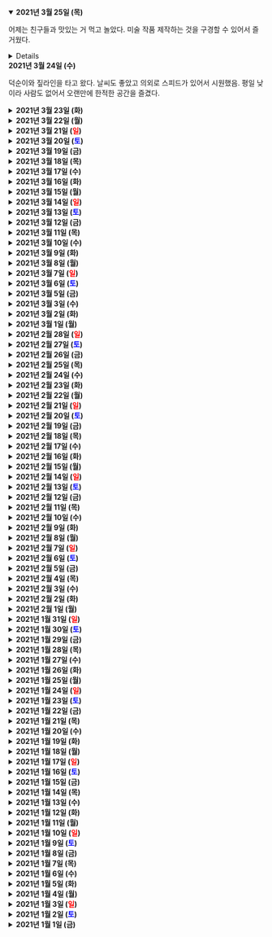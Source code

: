 <details open>
    <summary><b>2021년 3월 25일 (목)</b></summary>
        <p>어제는 친구들과 맛있는 거 먹고 놀았다. 미술 작품 제작하는 것을 구경할 수 있어서 즐거웠다.</p>
<details>
</details>
    <summary><b>2021년 3월 24일 (수)</b></summary>
        <p>덕순이와 짚라인을 타고 왔다. 날씨도 좋았고 의외로 스피드가 있어서 시원했음. 평일 낮이라 사람도 없어서 오랜만에 한적한 공간을 즐겼다.</p>
</details>
<details>
    <summary><b>2021년 3월 23일 (화)</b></summary>
        <p>📖 절대 성공하지 못할 거야 - 넷플릭스의 창업자 마크 랜돌프의 자서전. 현재 CEO는 리드 헤이스팅스지만 처음에는 아니었다. 친구의 추천으로 읽게 되었는데 몰입하게 되는 내용으로 가득했다. 다른 자서전들처럼 창업자가 끝까지 버티면서 결국 성공해내는 스토리가 아니라, 괴짜 같은 서비스를 꾸역꾸역 만들다가 더 유능한 사람에게 넘겨주는 이야기라 인간적이었고, 배울 점이 많았다.</p>
        <p>읽으면서 베를린 생활 초창기 시절이 여러 번 스쳐 지나갔다. 우스울 정도로 간단한 광고 설루션이었지만 다른 제품들과 비교해 나름 혁신적인 부분이 있었다. 다섯 명 정도 되는 팀이 이것저것 업무를 닥치는 대로 해치우면서 회사를 키워갔다. 맥주를 홀짝대며 밤늦게까지 회의할 때의 즐거움은 잊으래야 잊을 수 없다. 책 저자가 말한 대로, 회사가 주는 돈보다는 능력 있는 사람들과 함께 문제를 해결하며 회사를 키워가는 과정에서 기쁨과 즐거움을 느꼈다. 초창기에 함께했던 동료들과는 지금도 왓츠앱으로 잡담을 나누곤 한다. 그런 흥분과 유대감을 또 한 번 느낄 수 있는 날이 나에게 오기를 바란다.</p>
</details>
<details>
    <summary><b>2021년 3월 22일 (월)</b></summary>
        <p>🎮 파이널 판타지 7 리메이크 - 다 깼다. 감상을 몇 가지 적어본다.</p>
            <ul>
                <li>초반부에는 "리메이크 최고다" 우와우와 하면서 플레이하다가, 어느샌가 그 느낌이 팍 식어버렸다. 그래픽은 정말 좋은데 어딘가 어색함이 가득했다. 나이 들면서 눈이 바뀌었는지 신경 쓰이는 부분이 여럿 있었다.</li>
                <li>일단 세계관 대부분의 사람들이 미남 미녀인 것이 몰입감을 떨어트렸다. 원작에서는 대충 만화스럽게 표현되어 괜찮았는데, 이게 리얼해지니 상당히 어색했다. 게다가 다 비슷비슷한 느낌의 미남 미녀라 더 그랬다. 캐릭터 그 자체라기보다는, 그 캐릭터를 연기하는 배우들을 보는 것 같았다.</li>
                <li>전투와 탐험 간의 괴리도 심했다. 전투나 컷씬에서는 휙휙 날아다니고 돌 덩어리를 반으로 갈라버리는 주인공들이 정작 탐험 구역에서는 철조망 하나 못 넘어서 쩔쩔 매는 모습에 웃음이 나왔다(그냥 베어버리면 되지 않나?). 사다리가 손에 안 닿는다면 옆 돌무더기를 밟고 올라가 대충 올라가면 될 텐데, 굳이 사다리로 올라가야만 하니 이상했다. 원작의 데포르메 느낌이면 이런 게임적 제한사항이 용서가 되는데, 리메이크는 현실감 가득한 그래픽을 하고 있으니 괴리감이 가득했다.</li>
                <li>주인공들은 어찌 보면 테러리스트들인데, 도시 중심부에 테러를 하러 가는 것치곤 분위기가 이상하게 가볍다. 긴박한 순간 속에서도 여주인공들이 남주인공과 계속 썸을 타려는 것도 그렇고, 방송을 통해 얼굴이 다 까발려졌는데도 주민들이 전혀 경계하지 않는 것도 이상하고, 불타고 있는 집에 홀로 남겨진 아이를 구하러 갈 때 애를 얼른 안고 뛰쳐나오지 않고 애를 달래는 모습이 너무 어색했다. 뭘 얘기하려는지는 알겠는데... 역시 현실감 넘치는 그래픽이라 그 어색함이 몰입을 방해했다.</li>
                <li>후반부 가서는 그 어색함이 많이 나아졌다. 전투도 재밌어지고 내용도 깊어진다. 자꾸 현실감 따지면서 보니까 어색했는데, 차라리 뮤지컬이라고 생각하면서 보니 한결 괜찮았다.</li>
                <li>이러니 저러니 해도 재밌게 한 게임임에는 변함없었다. 기대만큼은 아니었지만 후속편도 하고 싶다는 생각이 들었다.</li>
            </ul>
</details>
<details>
    <summary><b>2021년 3월 21일 (<text style="color:red">일</text>)</b></summary>
        <ol>
            <li>주말이지만 나중을 위해 살짝 일하자.</li>
            <li>물 마시는 것에 좀 소홀해졌다. 자주 마시자.</li>
            <li>가계부를 정리하고 쓰레기를 정리하자.</li>
        </ol>
</details>
<details>
    <summary><b>2021년 3월 20일 (<text style="color:blue">토</text>)</b></summary>
        <ol>
            <li>마블 드라마 '팔콘 앤 윈터 솔져'가 시작했다. 흥미진진!</li>
            <li>화요일에 덕순이와 짚라인을 타러 가기로 했다. 좀 멀리 있는 곳이라 차까지 빌렸다. 기대됨.</li>
            <li>이메일로 고등학생분의 진로를 상담해주다 감사의 의미로 스타벅스 기프티콘을 받았다. 굳이 뭔가를 받으려고 이메일 답변해준 것은 아니지만 마음을 담아 보내주신 것이기에 감사히 사용했다. 카페 라떼 벤티 사이즈를 홀짝 거리며 일하니 수면 부족이 훌쩍 날아갔다.</li>
        </ol>
</details>
<details>
    <summary><b>2021년 3월 19일 (금)</b></summary>
        <ol>
            <li>어제 브런치를 통해 메일을 보내온 고등학생분을 통해 알아낸 사실인데, 0교시가 없어졌다고 한다. 나의 오랜 바람이 현실화되었다. 졸업한 지 한참 후에 실현된 것이 문제지만.</li>
            <li>어제는 정말 알차게 보냈다. 낮잠도 안 자고 계속 일하고, 글을 읽고, 작업을 했다. 늘 어제만 같아라.</li>
            <li>요즘 반찬집들 퀄리티가 장난 아니다. 정말 맛있음.</li>
            <li>어제 1시 넘어서 늦게 잔 것 반성. 하지만 대전격투 게임이 매우 재밌었다.</li>
        </ol>
</details>
<details>
    <summary><b>2021년 3월 18일 (목)</b></summary>
        <ol>
            <li><p>가끔 윗 층의 피아노 연주 소리가 들여오는데(아마 아이가 피아노 과외를 받는 게 아닐까 싶다), 거의 같은 곡을 연주한다. 연주하는 곡 느낌이 지브리 작품 같은데 막상 제목은 생각나지 않아 덕순이와 한참을 끙끙댔다. 유튜브에서 지브리 피아노 모음집을 들어도 맞아 드는 곡이 없었다.</p><p>그리고 어제 덕순이 친구분이 놀러 오셔서 같이 간식 먹으며 이야기를 나누다 친구분이 어떤 곡인지 알려주었다. '기쿠지로의 여름' 피아노 연주였다. 지브리가 아니었다니 충격이었지만 동시에 속이 그렇게 후련할 수 없었다.</p></li>
            <li>나의 브런치 글이 웹 매거진에 실렸다. 기쁘다. 소소한 프로젝트지만 작가 계약도 해서 월 1~2편씩 쓰기로 했다.</li>
            <li>브런치를 통해 어떤 고등학생분이 프로덕트 매니저에 대한 문의 메일을 보내주셨다. 나도 대학생 때인가 고등학생 때인가에 캡콤에서 일하는 한국 분에게 네이버 쪽지를 보냈던 기억이 떠올랐다.</li>
        </ol>
</details>
<details>
    <summary><b>2021년 3월 17일 (수)</b></summary>
        <ol>
            <li>하고 싶은 것이 많지만 시간이 없으니 적절히 조절하자. 본업이 가장 중요하다는 것을 잊지 말자.</li>
            <li>윗 집이 리모델링을 시작했다. 드릴 소리가 꽤 시끄러움.</li>
            <li>배부를 땐 따뜻한 차를 마시면 좋다.</li>
        </ol>
</details>
<details>
    <summary><b>2021년 3월 16일 (화)</b></summary>
        <ol>
            <li>중국 황사가 엄청나다.</li>
            <li>이전 세입자의 택배가 자꾸 와서 귀찮다.</li>
            <li>이제 새벽 기온이 차지 않아 잠이 잘 온다.</li>
        </ol>
</details>
<details>
    <summary><b>2021년 3월 15일 (월)</b></summary>
        <ol>
            <li>어제는 하루 종일 게임만 한 듯. 즐거웠다.</li>
            <li>월요일 아침이 밝았지만 별로 부담스럽지 않다. 이번 주가 지나면 휴가니까.</li>
            <li>휴가 때는 사람들을 좀 봐야겠다. 그리고 '귀멸의 칼날'도 볼 생각.</li>
        </ol>
</details>
<details>
    <summary><b>2021년 3월 14일 (<text style="color:red">일</text>)</b></summary>
        <ol>
            <li>어제 먹은 호두과자의 크림과 살살 녹았다. 실수로 과식했음.</li>
            <li>집주인님께서 스타벅스 쿠폰을 보내주셨다. 좋은 사람.</li>
            <li>📖 내가 확실히 아는 것들 - 오프라 윈프리의 에세이. 뭔가 좋은 말 해주는 이모의 이야기를 듣는 것 같은 책. 구체적이고 실용적인 이야기는 없지만 삶에서 뭐가 중요한지 되새기는 목적으로 읽기에 나쁘지 않다(그렇다고 추천하기엔 애매한 책). 내용 중간중간에 오프라 윈프리의 부가 묘사되는 부분이 괜히 재밌음.</li>
        </ol>
</details>
<details>
    <summary><b>2021년 3월 13일 (<text style="color:blue">토</text>)</b></summary>
        <p>운동도 안 하고 게으르기. 나름 괜찮은데?</p>
</details>
<details>
    <summary><b>2021년 3월 12일 (금)</b></summary>
        <p>금요일이다! 그리고 다음 주만 일하면 일주일 휴가다! 어디 여행 갈 계획은 없고, 그냥 빈둥빈둥할 예정.</p>
</details>
<details>
    <summary><b>2021년 3월 11일 (목)</b></summary>
        <p>'It's a long way to the top' 이 노래 갑자기 엄청 땡긴다. 듣고 있으면 내가 엄청 일 잘하는 사람처럼 느껴진다.</p>
</details>
<details>
    <summary><b>2021년 3월 10일 (수)</b></summary>
        <p>평소 기상 시간보다 1시간 일찍 눈이 떠졌다. 왜 떠졌을까 고민하다가 다시 잤다. 그냥 바로 자는 것보다는 세수 한 번 하고, 코 풀고, 인공눈물을 넣은 뒤 눈을 감으면 새로 자는 기분이라 이득 보는 기분이다.</p>
</details>
<details>
    <summary><b>2021년 3월 9일 (화)</b></summary>
        <p>퇴직연금 계좌는 금융상품을 통한 수익금도 얻으면서 세액 공제 혜택까지 있다. 개꿀.</p>
</details>
<details>
    <summary><b>2021년 3월 8일 (월)</b></summary>
        <p>📖 생각의 탄생 - 어떻게 하면 잘 생각할 수 있을까에 관한 책. 생각은 그저 머리로 하는 것이 아니라 온 몸으로 하는 것이라는 배움을 얻었다.</p>
        <p>책에서는 13가지 방법이 소개되는데(관찰, 형상화, 추상화, 패턴인식, 패턴 형성, 유추, 몸으로 생각하기, 감정이입, 차원적 사고, 모형 만들기, 놀이, 변형, 통합), 가장 인상 깊었던 부분은 '관찰'이었다. 무언가를 관찰할 때 눈으로만, 머리로만 하지 말고 온 몸을 사용해서 입체적으로 관찰해야 한다는 내용이었다. 나는 지금까지 내 본업이든 일상이든 너무 논리로만 접근하려고 하지 않았나 싶다. 논리 못지않게 감각도 중요하다(책에서는 오히려 감각이 더 중요하다는 뉘앙스). 과학자도 예술을 해야 하고 예술가도 과학을 해야 한다.</p>
</details>
<details>
    <summary><b>2021년 3월 7일 (<text style="color:red">일</text>)</b></summary>
        <ol>
            <li>카드 결제로 현금이 쑥 빠져나갈 때의 느낌.</li>
            <li>나를 찾아주는 이들이 있어 고맙다.</li>
            <li>🎬 머니볼 - 요즘엔 이런 영화가 재밌다. 일 잘하는 사람이 열심히 일하는 영화.</li>
        </ol>
</details>
<details>
    <summary><b>2021년 3월 6일 (<text style="color:blue">토</text>)</b></summary>
        <p>🎬 완다비전 시즌1 - MCU 페이즈4의 문을 연 드라마. 인피니티 워에서 비전을 잃은 후 상실감에 빠진 완다는 마음속 비통함을 바탕으로 자신만의 가상세계를 만들어낸다. 그곳은 모두가 아름답고 행복한 완벽한 세상. 그곳에서 완다는 비전과 함께 가정을 꾸리고 평화로운 일상을 살아가는데, 어째서인지 일상에 조금씩 금이 가기 시작한다.</p>
        <p>시즌 마지막 화를 보고 난 뒤 내 마음속은 확신으로 가득 찼다. 마블은 제2의 황금기를 맞이할 것이며 디즈니 주주들의 얼굴에는 밝은 미소가 가득할 것이다. 이제 영화뿐만 아니라 드라마도 있기 때문에 새로운 마블 콘텐츠를 매주 만날 수 있는 시대가 열렸다. 마블 덕분에 매주 토요일이 기다려지는 2021년이 될 것 같다. 다다음주부터는 '팔콘과 윈터솔져'가 시작한다.</p>
</details>
<details>
    <summary><b>2021년 3월 5일 (금)</b></summary>
        <p>어제는 자랑스러울 정도로 알찬 하루를 보냈다. 일하고 영화 보고 책 읽고 그림 그리고 게임하고 일하고 일찍 잤다. 매일 이렇게 보내려면 어떻게 해야 할까.</p>
</details>
<details>
    <summary><b>2021년 3월 3일 (수)</b></summary>
        <ol>
            <li>점심 낮잠을 아침에 잤다.</li>
            <li>거실 모니터 바탕화면을 봄 사진으로 바꿨다.</li>
            <li>집 값 좀 떨어지길 빈다. 예전만큼은 아니더라도 말 되는 수준은 되어야지.</li>
        </ol>
</details>
<details>
    <summary><b>2021년 3월 2일 (화)</b></summary>
        <p>🎬 더 울프 오브 월스트리트 - 거의 3시간에 육박하는 영화인데 하나도 지루하지 않았다. 개꿀잼이라는 것이 이런 건가.</p>
</details>
<details>
    <summary><b>2021년 3월 1일 (월)</b></summary>
        <p>🎬 나이브즈 아웃 - 흥미로움이 가득한 영화. 반전도 놀랍고 캐릭터들도 개성있고 전개도 시원시원하고 추천.</p>
</details>
<details>
    <summary><b>2021년 2월 28일 (<text style="color:red">일</text>)</b></summary>
        <ol>
            <li>2월을 끝내면서 가계부 정리. 올해는 시작부터 현금흐름에 많은 변화가 생겼다.</li>
            <li>6시간 쭉 일하는 것보다 4시간 일하고 2시간 자는 게 더 생산성이 좋은 느낌적 느낌.</li>
            <li>'고스트 오브 쓰시마' 드디어 플래티넘 했다. 엔딩 후에도 계속 아름다운 배경에 감탄하게 되는 게임이었다.</li>
        </ol>
</details>
<details>
    <summary><b>2021년 2월 27일 (<text style="color:blue">토</text>)</b></summary>
        <ol>
            <li>필요없는 물건 두 개를 당근마켓에서 처분했다. 기분이 좋다. 근데 받은 현금을 어떻게 써야할지 고민. 동전도 참 오랜만에 본다.</li>
            <li>오전에는 도서관을 후다닥 다녀오자.</li>
            <li>PS+ 회원들에게 파이널판타지7을 무료로 준다고? 미쳤다.</li>
            <li>주말에는 게임 좀 해야지.</li>
        </ol>
</details>
<details>
    <summary><b>2021년 2월 26일 (금)</b></summary>
        <ol>
            <li>월급과 연말정산 환급이 동시에 입금될 때의 쾌감은 오랫동안 잊지 못할 듯하다. 기념으로 주말에 치킨 사 먹어야지.</li>
            <li>수면 중 꿈꾸는 빈도가 줄어들고 있다. 좋은 현상.</li>
            <li>낮잠은 포기하기 힘들어. 너무 달콤하다.</li>
        </ol>
</details>
<details>
    <summary><b>2021년 2월 25일 (목)</b></summary>
        <ol>
            <li>긴 글을 좀 더 적극적으로 읽으려 한다. 그러지 않으면 뇌가 죽는다.</li>
            <li>낮에는 만화를 그리자.</li>
            <li>가래떡에 곰팡이가 생겨서 아깝다. 날씨가 따뜻해지긴 했나 보다.</li>
        </ol>
</details>
<details>
    <summary><b>2021년 2월 24일 (수)</b></summary>
        <ol>
            <li>승진했다!</li>
            <li>보너스가 들어올 예정. 두근두근.</li>
            <li>연말정산 환급액이 2월 월급과 함께 들어온다는 정보를 들었다. 두근두근.</li>
            <li>추억의 다프트펑크가 해체했다. 플레이리스트 들으면서 일하는 중.</li>
        </ol>
</details>
<details>
    <summary><b>2021년 2월 23일 (화)</b></summary>
        <ol>
            <li>바나나를 말려먹자.</li>
            <li>오후 5시에 중고거래 예정.</li>
            <li>요새 미팅이 많이 적어져서 부담이 덜해 좋다.</li>
        </ol>
</details>
<details>
    <summary><b>2021년 2월 22일 (월)</b></summary>
        <ol>
            <li>📖 코로나 사피엔스 - 꼭 코로나가 아니더라도 앞으로의 디지털 사회에서 어떤 삶을 추구할 것인지 생각하게 만드는 책.</li>
            <li>📖 달링은 외국인 - 흔한 내용의 적당히 귀여운 국제커플 만화.</li>
            <li>안 쓰는 카드를 해지했다.</li>
            <li>연금저축에 가입해서 세액공제를 챙겨 먹자.</li>
        </ol>
</details>
<details>
    <summary><b>2021년 2월 21일 (<text style="color:red">일</text>)</b></summary>
        <ol>
            <li>거의 10년 만에 과메기를 먹었다. 원 없이 먹었다. 대행복.</li>
            <li>정말 오랜만에 술을 마셨는데 금방 취하고 잠도 필요 이상으로 자버렸다.</li>
            <li>도서관 가는 길에 덕순이에게 커피 얻어마셔야지.</li>
            <li>📖 일하는 세포 - 캐릭터 디자인과 그림체가 마음에 드는 만화. 스토리는 그냥 별생각 없이 넘어갔다.</li>
        </ol>
</details>
<details>
    <summary><b>2021년 2월 20일 (<text style="color:blue">토</text>)</b></summary>
        <ol>
            <li>어제 야간 운전 살짝 긴장했는데 다행히 아무 일 없이 잘 마무리됐다. 별 일 없음에 감사.</li>
            <li>만화를 그리고 글을 쓰자.</li>
            <li>저녁은 덕순이네서 회를 먹는다!</li>
        </ol>
</details>
<details>
    <summary><b>2021년 2월 19일 (금)</b></summary>
        <p>오늘은 부모님 집으로 운전해서 GO. 운전은 늘 기대되면서 긴장된다. 안전운전 해야지.</p>
</details>
<details>
    <summary><b>2021년 2월 18일 (목)</b></summary>
        <p>📖 평균 연령 60세 사와무라 씨 댁에 밥이 슬슬 익어갑니다 - 나는 아직 (국세청의 분류에 따르면) '청년'에 해당되지만, 60대 이후의 사람들은 어떤 생각을 하고 사는지 어떤 것에서 재미를 느끼고 사는지 궁금하다. 그런 궁금증을 아주 약간은 해소해주는, 소소하게 재밌는 만화.</p>
</details>
<details>
    <summary><b>2021년 2월 17일 (수)</b></summary>
        <ol>
            <li>도서관을 가자.</li>
            <li>샤브샤브용 고기를 사오자.</li>
            <li>만화 그린 것을 꾸준히 올리자.</li>
        </ol>
</details>
<details>
    <summary><b>2021년 2월 16일 (화)</b></summary>
        <ol>
            <li>아침 운동하고 장 보러 가야 한다.</li>
            <li>문서 출력을 어디서 해야 하나 고민하다가 집 주변에 대형 문구점을 발견했다. 출력은 물론 문구, 미술용품, 프라모델, 전자제품 등 없는 게 없었다.</li>
            <li>어제 친구와 격투 게임 대전을 하는데 손에서 땀이... 오랜만에 느껴보는 '이기고 싶다'의 마음이었다.</li> 
        </ol>
</details>
<details>
    <summary><b>2021년 2월 15일 (월)</b></summary>
        <ol>
            <li>긴 연휴가 끝나고 다시 일.</li>
            <li>어제 덕순이와 함께 '장고: 분노의 추적자'를 다시 봤는데, 언제봐도 멋진 영화. 장고가 "Auf Wiedersehen"이라고 할 때랑 잡혀있는 아내에게 가서 "It's me baby"라고 하는 장면은 눈물이 난다.</li>
            <li>낮에는 반찬 사러가는 김에 연말정산 추가 서류를 출력하러 가자.</li>
            <li>클럽하우스에서 일본 대학교 철학과 교수님들의 이야기를 들었는데, '비대면 수업 시대에서 학생이 등록금이 아깝다고 느끼게 하지 않으려면 어떻게 해야하나?'에 대한 토론이 이어졌다. 결론은 학생 과제물이나 질문에 대한 피드백을 철저히 하는 것인 듯.</li>
        </ol>
</details>
<details>
    <summary><b>2021년 2월 14일 (<text style="color:red">일</text>)</b></summary>
        <p>🎬 삼진그룹 영어 토익반 - 90년대 대기업 내 먹이사슬에서 최하위인 고졸+여성 사원들이 우연히 목격한 회사의 더러운 비밀을 폭로하는 이야기. 차별받는 환경 내에서도 좋은 일을 하기 위해 작전을 짜고 행동하는 모습을 코믹하면서도 진지하게 잘 풀어냈다. 후반부가 좀 만화 같았지만 전체적으로는 몰입되고 재밌었음.</p>
</details>
<details>
    <summary><b>2021년 2월 13일 (<text style="color:blue">토</text>)</b></summary>
        <ol>
            <li>📖 광고로 읽는 미술사 - 광고 이야기는 그저 그랬지만 미술 작품들 이야기가 흥미로웠다. 뜻하지 않게 '우유 따르는 여인' 작품이 매우 마음에 들었다.</li>
            <li>🎮 고스트 오브 쓰시마 - 그래픽, 음악, 캐릭터, 스토리, 게임 플레이 모두 최고였다. 일부 버그와 벽타기 시스템이 조금 엉성해 만점은 아니지만 정말 재밌는 게임. 난 사무라이 영화를 본 적이 없지만 사무라이 영화를 한 편 본 것 같았다. 마냥 사무라이 미화도 아니어서 더 마음에 들었음.</li>
        </ol>
</details>
<details>
    <summary><b>2021년 2월 12일 (금)</b></summary>
        <p>🎬 승리호 - 한국 영화에 SF를 섞어놓으니 신선하고 재밌었다. 다만 외국인 엑스트라들의 연기가 약간 '서프라이즈' 느낌인 게 신경쓰였음.</p>
</details>
<details>
    <summary><b>2021년 2월 11일 (목)</b></summary>
        <ol>
            <li>연휴지만 살짝 일해야 한다.</li>
            <li>클럽하우스를 써봤는데 그 날은 게임을 켜지 않을 정도로 재밌었다. 이 플랫폼은 아주 커질 것 같다.</li>
            <li>잠을 잘 못 잤다. 뒤척이다가 금방 깼음.</li>
        </ol>
</details>
<details>
    <summary><b>2021년 2월 10일 (수)</b></summary>
        <ol>
            <li>어제는 스타벅스 쿠폰이 생겨서 오랜만에 커피를 마셨다. 그것도 벤티 사이즈로. 카페인이 맛있긴 맛있다.</li>
            <li>치석을 싹 갈아낸 치아를 보니 기분이 좋다.</li>
            <li>오늘 일 확실하게 마무리하고 내일부터 연휴를 즐기자.</li>
        </ol>
</details>
<details>
    <summary><b>2021년 2월 9일 (화)</b></summary>
        <p>꿈을 꾸다 일어나면 정신이 헤롱헤롱 하다. 뇌가 만들어낸 현실과 눈 앞의 현실이 일치가 되지 않아 힘들어하는 것처럼 느껴진다.</p>
</details>
<details>
    <summary><b>2021년 2월 8일 (월)</b></summary>
        <ol>
            <li>오늘은 스케일링하러 치과.</li>
            <li>'컨트롤' 트로피 100%를 달성했다. 맵은 어둡고 길은 헷갈려서 힘들었지만 끝까지 했다. 나는 포기하지 않았다. 만세. 이제 '고스트 오브 쓰시마'로 넘어가자.</li>
            <li>재난지원금이 입금됐다. 신청한 지 하루밖에 되지 않았는데. 지역화폐 최고.</li>
        </ol>
</details>
<details>
    <summary><b>2021년 2월 7일 (<text style="color:red">일</text>)</b></summary>
        <p>🎬 내언니전지현과 나 - 넥슨의 고전 RPG '일랜시아'는 10년 넘게 업데이트가 없는, 속된 말로 '망겜'이다. 그 망한 게임을 오랜 세월 동안 버티고 있는 유저들의 이야기를 담은 다큐 영화다. 게임은 망한 게임일지언정 남은 유저들은 끈끈한 커뮤니티가 좋아 게임을 떠나지 않는다. 그들의 게임 인생, 커뮤니티, 현실 이야기가 훈훈하고 재밌었다.</p>
        <p>영화에서 언급된 것처럼 요즘에는 '유저를 얼마나 오래동안 붙잡아둘 수 있느냐'에 초점이 맞춰져있는 게임이 많다. 그리고 그 시간 동안 효율성을 얼마만큼 뽑아낼 수 있느냐(혹은 얼마나 질러야 하느냐)가 재미 포인트다. 유저는 쉴 틈 없이 뭔가를 해야 하고, 따라잡지 않으면 뒤쳐진다. 커뮤니티 기능은 그 어느 때보다도 강력하지만 유저들 간의 유대는 그 어느 때보다도 느슨하다. 그저 목적이 일치하는 사람들끼리 파티를 맺어 정해진 일을 하고 해산하는 식이 대부분이다. 아무 보상이 없어도, 굳이 퀘스트를 깨는 게 아니라도 사람들과 마을에 모여 채팅 치면서 친해져 가는 경험이 정말 소중한데... 가면 갈수록 그런 경험을 얻기가 힘들어진다.</p>
</details>
<details>
    <summary><b>2021년 2월 6일 (<text style="color:blue">토</text>)</b></summary>
        <ol>
            <li>오늘은 오랜만에 서울 가는 날. 생각해보니 최근 1년 간 서울에 간 날이 손에 꼽을 정도다.</li>
            <li>'손오공'은 불교의 공(空) 사상을 깨달으라는(깨달을 오 悟) 의미의 이름이었다. 사오정은 모래(砂) 속에서 고요함(静)을 깨달으라는(깨달을 오 悟) 이름이며, 저팔계는 돼지(돼지 저 猪)로서 불교의 여덟 가지 규율인 팔계(八戒)를 지키라는 뜻이 담겨있었다. 이들의 이름에 담긴 뜻을 이제야 알았다는 게 신기.</li>
            <li>불교의 팔계와 기독교의 십계명을 나란히 놓고 비교해보았는데, 겹치는 부분이 몇 가지 있다(예: '간음하지 말라', '거짓을 말하지 말라' 등). 근데 또 전혀 겹치지 않는 부분도 있다. 예를 들어 십계명에서는 오직 하느님만을 섬기라고 하지만, 팔계에서는 누구를 섬기라는 이야기가 전혀 없다. 또, 팔계에서는 사치하지 말라고 하지만 십계명에는 딱히 사치에 관한 내용은 언급되지 않는 대신 부모에게 효도하라는 내용이 있다.</li>
            <li>📖 여탕에서 생긴 일 - 마스다 미리의 여탕 에세이. 여탕에 가본 적이 없음에도 불구하고 어째서인지 공감되는 이야기들이 많이 피식피식 웃게 되었다. 나는 대학생 때 일본 아오모리 현에 봉사활동을 가는 프로그램에 참여한 적이 있었다(봉사라고 하지만 거의 해외 체험 프로그램). 하루는 읍내에 있는 초미니 온천에 갔었는데 동료들과 탕에 몸을 담그고 있으니 주변 할아버지들이 슬금슬금 다가와 말을 걸었던 기억이 난다. 젊은 외국인들이 시골 온천에 온 것이 신기했을 것이다. 그때의 경험이 일본 대중목욕탕에 가장 근접한 경험이다.</li>
        </ol>
</details>
<details>
    <summary><b>2021년 2월 5일 (금)</b></summary>
        <ol>
            <li>어제는 결국 눈이 많이 왔다는 핑계로 도서관에 가지 않았다. 오늘은 가야지.</li>
            <li>일할 땐 Chiptune 노래만한 게 없다.</li>
            <li>🎮 컨트롤 - 2월의 PS+ 무료 게임. 난해한 스토리라서 엔딩을 본 지금도 도대체 무슨 이야기인지 잘 모르겠지만, 미스테리한 분위기가 아주 마음에 들었다. 전혀 다른 내용이지만 영화 '큐브'에서 느꼈던 미스테리함과 닮았다.</li>
        </ol>
</details>
<details>
    <summary><b>2021년 2월 4일 (목)</b></summary>
        <ol>
            <li>'The Maze Of Mayonnaise'라는 노래가 매우 좋다. 앨범 표지에 욱일기가 있는 점은 마음에 안 들지만 서양에게 무얼 기대할까. 노래는 신나고 좋다. 들썩거리며 일하게 된다.</li>
            <li>토요일 낮에는 영화를 보러 간다.</li>
            <li>눈이 많이 왔다. 도서관도 가고 반찬도 사고 인공눈물도 사야하는데 나가기가 싫다.</li>
        </ol>
</details>
<details>
    <summary><b>2021년 2월 3일 (수)</b></summary>
        <ol>
            <li>'디스트럭션 올스타즈'가 생각보다 재미없어서 실망. '컨트롤'이나 해야겠다.</li>
            <li>눈이 왔었다.</li>
            <li>스포티파이가 드디어 한국에 상륙했다. 하지만 일단은 멜론과 벅스의 벽이 견고해보인다. 독일에서 만들어둔 재생목록들이 살아있어 반가웠다.</li>
        </ol>
</details>
<details>
    <summary><b>2021년 2월 2일 (화)</b></summary>
        <ol>
            <li>또 추워졌다.</li>
            <li>📖 책갈피의 기분 - 폴리매스와 아무 상관없는 책이지만 연결해서 생각해볼거리가 있었다. 내가 잘하는 일을 잘하기 위해서는 다른 것에 취미를 두어야한다.</li>
            <li>'디스트럭션 올스타즈'가 PS플러스 무료게임에 등록되었다. 개성 넘쳐보이는 게임이라 기대가 많았는데 드디어 플레이 가능.</li>
        </ol>
</details>
<details>
    <summary><b>2021년 2월 1일 (월)</b></summary>
        <ol>
            <li>어제는 덕순이 친구와 아이들, 반려견이 집에 놀러왔다. 아이들의 끝없는 호기심이 놀라웠고 반려견(품종은 보더콜리라고 했던 것 같다)은 우아하고 얌전했다.</li>
            <li>손님들과 치킨을 먹었는데 좀 과식했는지 잠을 푹 자지 못했다. 아침은 거르자.</li>
            <li>1월의 가계부를 정리하자.</li>
            <li>📖 폴리매스 - 지루한 초반부를 버텨내면 중후반부의 유익한 내용을 마음껏 즐길 수 있다. 우리는 각종 전문가가 가득한 사회에 살고 있지만, 몇십 년이고 한 가지 일만 하는 것은 사람의 잠재력을 썩히는 일임을 주장하는 책이다. 그저 '부업을 가져라!'는 메시지가 아니라, 나의 관심사와 본업을 갈고닦기 위해서라도 다른 분야에 투자하는 것이 좋다는 주장이다. 수많은 과학자들은 예술을 즐겼고, 예술가들도 수학과 과학의 힘을 빌렸다. 접점이 다양해야 신경세포들이 골고루 접촉하게 되고, 그 덕분에 새로운 관점에서 사고할 수 있게 된다. 현대 사회는 한 우물만 파서 100점을 쟁취하라고 하지만, 다양한 분야에서 80~90점을 얻으면 그것들이 유기적으로 연결되어 100점은 낼 수 없는 결과물을 만들어낸다는 것이다. 일리가 있는 말이다. IT나 게임, 엔터테인먼트 외의 분야에도 적극적인 관심을 가져볼까 한다.</li>
        </ol>
</details>
<details>
    <summary><b>2021년 1월 31일 (<text style="color:red">일</text>)</b></summary>
        <ol>
            <li>친구 덕분에 2016년 세금을 환급받게 되었다. 고마운 정보였음.</li>
            <li>운동하기 싫다. 하지만 해야겠지.</li>
            <li>설에 부모님 뵙는 것은 코로나 위험성을 피해 설 다음 주에 하는 걸로.</li>
            <li>1월이 끝났다.</li>
            <li>어제 오랜만에 만화를 그리는데 몰입하는 느낌이 즐거웠다. 짧은 4컷이었지만 반응도 괜찮았다. 좀 더 부지런히 그려야지.</li>
        </ol>
</details>
<details>
    <summary><b>2021년 1월 30일 (<text style="color:blue">토</text>)</b></summary>
        <ol>
            <li>완다비전 4화는 분위기 180도 반전. 하루종일 레딧에서 놀아도 모자랄 정도로 파고들 이야기가 많았다.</li>
            <li>환율을 주시하자.</li>
            <li>굽네치킨 쿠폰이 10장 모여서 한 마리를 공짜로 먹을 수 있는데 평일만 가능하다고 한다.</li>
        </ol>
</details>
<details>
    <summary><b>2021년 1월 29일 (금)</b></summary>
        <ol>
            <li>애플 키보드는 도저히 못써먹겠어서 로지텍 키보드와 마우스를 USB로 연결했다. 단단한 내구성에 마음이 편안해진다. 진작에 바꿀걸.</li>
            <li>감성 기름기를 쫙 뺀 둔탁한 하드웨어에 애플의 소프트웨어를 담은 기기가 있다면 얼마나 좋을까.</li>
            <li>레딧에서 외국인이 카카오뱅크의 SWIFT 코드를 몰라 곤란해하길래 도와주었다.</li>
        </ol>
</details>
<details>
    <summary><b>2021년 1월 28일 (목)</b></summary>
        <p>비교하면 불행해진다.</p>
</details>
<details>
    <summary><b>2021년 1월 27일 (수)</b></summary>
        <p>맥북 프로 M1을 사고 싶다. 하지만 여전히 명분이 없음. 지금 맥북으로도 충분하다.</p>
</details>
<details>
    <summary><b>2021년 1월 26일 (화)</b></summary>
        <ol>
            <li>우주비행사 개럿 라이즈맨이라는 사람이 출연한 팟캐스트를 들었는데, 정말 재밌는 우주 이야기들이 많았다.</li>
            <li>팟캐스트 들으면서 하스스톤 하기.</li>
            <li>사람들이 꽤 빠른 속도로 캘리포니아를 탈출해 텍사스로 이주하고 있다는 소식이 흥미로워 관련 영상을 여러 개 보는 중.</li>
        </ol>
</details>
<details>
    <summary><b>2021년 1월 25일 (월)</b></summary>
        <ol>
            <li>오랜만에 KFC를 먹었다. 사이드로 비스킷을 먹었는데 고등학교 때 먹었던 꿀맛이 그대로 남아있었다. 햄버거와 치킨도 훌륭했음.</li>
            <li>오늘은 월급 들어오는 날.</li>
            <li>날이 따뜻해 좋다. 그런데 목요일부터 다시 영화로 내려간다고 한다.</li>
        </ol>
</details>
<details>
    <summary><b>2021년 1월 24일 (<text style="color:red">일</text>)</b></summary>
        <ol>
            <li>연말정산 서류를 준비하자.</li>
            <li>'그랑블루 판타지 버서스'라는 게임에서 다른 유저랑 협력 플레이를 하는데, 나의 캐릭터는 일본어를 하는 반면 다른 유저의 캐릭터는 영어를 내뱉고 있어서 놀랐다. 유저의 설정을 개별적으로 적용해주는 듯하다. 판타지 세계가 급 글로벌화된 모습이라 좀 웃겼다.</li>
            <li>만화책 '일하는 세포' 1권을 읽었는데 그럭저럭 재밌었다. 하지만 2권은 안 살 듯하다.</li>
            <li>캔들워머의 냄새가 강력하다. 2~3분 틀어놓는 것으로 충분.</li>
            <li>덕순이와 산책하는 기분으로 함께 도서관 가는 오후가 평화로웠다.</li>
            <li>매주 토요일은 완다비전 볼 생각으로 설렌다. 3화부터 이야기 급전개.</li>
            <li>일요일 아침에는 가계부 정리를 하자.</li>
            <li>커피는 한 달 평균 다섯 잔 이하로 줄였고, 술도 안 마신지 몇 개월 됐다. 머리가 훨씬 맑아졌음을 느낀다.</li>
        </ol>
</details>
<details>
    <summary><b>2021년 1월 23일 (<text style="color:blue">토</text>)</b></summary>
        <p>📖 로미오와 줄리엣 - 실제로 읽어본 적이 없어 호기심에 읽어보았다.</p>
        <ol>
            <li>소설이 아니라 희곡이었다. 까맣게 잊고 있었던 사실. 때문에 대본 형식으로 이야기가 진행된다.</li>
            <li>대사 속에 사랑에 대한 미사여구가 끝없이 이어진다. 정말 끝도 없이 이어진다.</li>
            <li>로미오와 줄리엣이 죽는 장면은 의외로 심플하게 넘어간다. 그보다 더 재밌는 장면은 이 둘이 죽은 모습을 보고 사람들이 이게 어떻게 된 일인지 감을 못 잡고 어리둥절해할 때.</li>
            <li>로미오의 결단력은 세계 최고로 빠르다. 옛사랑을 잊는 것도, 새 사랑을 하는 것도, 결혼 서약을 하는 것도, 사람을 죽이는 것도, 스스로가 독을 마시고 자살하는 것도 한 치의 망설임도 없이 광속이다. 나는 그의 성급함이 모든 걸 망치지 않았나 생각한다. 좀 더 차분히 생각하고 냉정하게 행동했으면 좋았을 것을.</li>
            <li>이야기의 시작부터 '해설자'라는 인물이 "로미오와 줄리엣은 죽는다"라며 스포하는 부분이 충격.</li>
            <li>가끔 고전을 읽는 것도 괜찮은 것 같다. 최신 정보가 끝없이 쏟아지는 시대에 오히려 신선하다.</li>
        </ol>
</details>
<details>
    <summary><b>2021년 1월 22일 (금)</b></summary>
        <ol>
            <li>아침 환기를 하는데 바람이 으실으실 차갑지 않았다. 조금 따뜻해졌나보다.</li>
            <li>덕순이와 강정이랑 약과 먹으면서 각자 잡지 읽는 오후가 평화로웠다.</li>
            <li>내 맥북의 'E'키가 또 덜그럭거리기 시작했다. 올 것이 왔구나.</li>
        </ol>
</details>
<details>
    <summary><b>2021년 1월 21일 (목)</b></summary>
        <ol>
            <li>도널드 트럼프 전 대통령의 퇴임 연설을 봤는데, 미국의 평화와 안녕, 다음 행정부의 성공을 기원하면서도 조 바이든의 이름을 단 한 번도 언급하지 않는 게 눈에 띄었다.</li>
            <li>조 바이든의 취임식은 별 탈없이 끝난 듯하다. 아침 먹으면서 유튜브로 봐야겠다.</li>
            <li>📖 생각을 빼앗긴 세계 - 미국 매체 '뉴스 리퍼블릭'의 전 편집자 프랭클린 포어의 책. 실리콘 밸리의 거대 테크 기업들의 무자비한 독점과 극한의 효율 추구가 우리들의 행동과 삶을 어떤 식으로 악화시키는 지를 (개인적 이야기와 함께) 열심히 토로한다. 저자와 동의하지 않는 부분도 있었지만, '기술에 중독될수록 스스로 생각할 기회가 적어진다'는 부분은 전적으로 동의한다. 아무 생각 없이 삼켜지면 안 된다. 언제나 주체는 내가 되어야 한다.</li>
        </ol>
</details>
<details>
    <summary><b>2021년 1월 20일 (수)</b></summary>
        <p>회사 계약서를 한 장 프린트해야 하는데 집에 프린터가 없으니 도서관까지 갈 계획. 우리나라의 IT 인프라 도입 속도는 초고속이라고 생각하지만 이상하게 계약서는 종이에 집착하는 경향이 있다. 다른 건 다 디지털로 처리해도 계약서만큼은 종이로 해야 한다는 사회적 느낌적인 느낌이 남아있는 것으로 추측한다. 전자서명으로 하는 편이 더 편리할 뿐만 아니라 보안성도 높고 법적 근거도 훨씬 명확한데... 언제쯤이면 완전히 넘어갈 수 있을까.</p>
</details>
<details>
    <summary><b>2021년 1월 19일 (화)</b></summary>
        <p>🎮 포탈 나이츠 - 마인크래프트에 RPG 장르를 섞은 게임. 예전에 받아놓은 작품인데 이참에 깨 보자 싶어서 플레이했다. 마인크래프트를 해보지 않은 나로서는 모든 걸 부수고 지을 수 있다는 콘셉트가 신선했다. 이런 게임은 같이해야 재밌지만 오래된 게임이라 슬프게도 같이 할 사람이 없었다.</p>
        <p>캐릭터 디자인이 귀여워 이것저것 커스터마이징 하는 재미가 있었고, RPG 답게 아이템을 얻어 강해지는 재미도 있었다. 다만 RPG에 집중하다보니 나중 가서는 아이템을 만들고 건물을 짓는 데에는 별로 신경을 쓰지 않게 됐다. 마지막으로 트로피가 노가다성이 좀 심했다.</p>
</details>
<details>
    <summary><b>2021년 1월 18일 (월)</b></summary>
        <p>완다비전 보는 내내 미소가 떠나질 않는다. 마블 최고.</p>
</details>
<details>
    <summary><b>2021년 1월 17일 (<text style="color:red">일</text>)</b></summary>
        <ol>
            <li>🎬 엑시트 - 가스 테러 상황에서 살아남아야하는 두 남녀의 이야기. 한국 사회에 있을 법한 등장인물들이라 정감가면서도 진부하지 않다. 킬링타임용으로 매우 적절한 영화. 코미디와 쫄깃함의 밸런스가 훌륭하다.</li>
            <li>당근마켓에 쓰지 않는 수저 세트를 무료나눔했다. 아주머니가 그냥 받기는 뭐하다라고 하시며 두유를 주셨다. 훈훈.</li>
            <li>덕순이에게 꽃다발을 선물했다.</li>
            <li>주말은 가계부 정리.</li>
            <li><p>평일에 은행을 갈 일이 있었다. 영업시간 9시에 딱 맞춰 갔는데 아직 문이 잠겨있었다. 알고 보니 사회적 거리두기 때문에 영업시간이 30분 늦춰진 것이었다. 하지만 직원분은 친절히 나를 들여보내 줬고 대신 영업시간까지 기다려달라고 했다.</p> 
            <p>대기표 1번을 뽑고 대기 의자에 앉아 빈둥거리고 있는데, 갑자기 창구 안쪽에서 익숙한 기계음이 들려왔다. 어째서인지 나의 어린 시절과 학창 시절을 동시에 자극하는 소리였다. 이 소리의 정체는 무엇일까. 자세히 귀 기울여 보니 팩스 소리였다. 아직도 팩스가 현역이라니 맙소사.</p></li>
        </ol>
</details>
<details>
    <summary><b>2021년 1월 16일 (<text style="color:blue">토</text>)</b></summary>
        <p>📖 태어난 게 범죄 - 미국 코미디언 트레버 노아의 자전적 에세이(태어날 때부터 막 성인이 되었을 때까지. 그 이후의 이야기는 없다). 1948년부터 1990년대 초까지, 남아공에서는 인종 간 성관계는 징역형에 처해지는 범죄였다. 그런 시대에서, 트레버 노아는 백인 아버지와 흑인 어머니 사이에서 태어났다. 책 제목 그대로 태어난 게 범죄였다. 그런 상황에서 어떻게 살아갔는가. 마냥 처절할 것 같지만 코미디언이 쓴 책답게 웃긴 대목이 많아서 심각하면서도 즐겁게 읽었다.</p>
</details>
<details>
    <summary><b>2021년 1월 15일 (금)</b></summary>
        <p>📖 살림/살이 경제학을 위하여 - 유튜브에서 가끔 보이던 홍기빈 글로벌정치경제연구소 소장의 저서. 긴 책은 아니었지만 생각할 거리는 많이 던져주었다.</p>
        <p>돈이라는 것은 내 삶을 풍요롭게 해 주기 위해 존재하는 수단이지, 돈을 버는 것 자체가 삶의 목적이 되어서는 안 된다(그렇게 하고 싶은 유혹은 매우 크지만 그럼에도 불구하고).</p>
        <p>경제학이라는 것도 원래는 '좋은 삶은 위해서 우리 가정을 어떻게 관리할 것인가' 같은 철학적 물음으로부터 시작했다고 한다. 인풋과 아웃풋에 대한 계산은 좋은 삶을 만들기 위한 일부 수단인 것이다. '적은 인풋으로 아웃풋을 많이 내는 것이 행복'이 아니다.</p>
        <p>세상이 아무리 돈돈 거려도 나는 나만의 행복을 찾고 취향을 갈고닦는데 매진해야 한다. 이것은 단순히 돈이 많다고 해결될 문제는 아니다. 돈을 벌기 위해서 내가 희생하고 있는 것은 무엇인지 잊지 말아야 한다. 이러한 삶의 방식을 어떻게 체계화할 것인가 생각해야한다.</p>
</details>
<details>
    <summary><b>2021년 1월 14일 (목)</b></summary>
        <ol>
            <li>🎮 みんなで空気読み。2 ～令和～ - 오래간만에 실컷 웃으면서 게임함.</li>
            <li>코인빨래방에서 책을 읽고 있으니 문득 스파이더맨2 코인빨래방 장면이 생각났다. 대학생 때 참 여러번 반복해서 본 영화.</li>
            <li>잠깐 게임을 쉬는 기간. 영화나 볼까.</li>
        </ol>
</details>
<details>
    <summary><b>2021년 1월 13일 (수)</b></summary>
        <ol>
            <li>세탁기 배수구가 얼어서 탈수 중간에 세탁이 멈췄다. 나는 세탁기 잔수 호스에서 물을 빼서 물받이에 담았고, 덕순이는 물받이에 찬 물을 싱크대에 버리는 작업을 담당했다. 멋진 팀웍으로 세탁을 무사히 마무리했다.</li>
            <li>세탁기 배수 호스 10M 짜리를 구입했다. 여차하면 화장실 배수구와 연결해서 써야겠다.</li>
            <li>🎮 Maneater - 흉폭한 상어가 되어 눈 앞에 있는 걸 닥치는 대로 먹어치우는 게임. 물고기나 거북이뿐만 아니라 인간까지 집어삼킬 수 있다. 짧은 게임이었지만 흉폭한 상어가 됐을 때의 기분을 꽤 리얼하게 느낄 수 있었다.</li>
        </ol>
</details>
<details>
    <summary><b>2021년 1월 12일 (화)</b></summary>
        <ol>
            <li>옆으로 누워서 자는 습관을 버려야겠다. 새벽에 팔이 저려서 깬다.</li>
            <li>직접 플레이스테이션 게임을 만들고 출시해 트로피를 따면 재밌겠다는 생각이 들었다. 유니티 엔진으로 만들면 해볼 만하겠지. 언젠가 시도해보는 걸로 하자.</li>
            <li>아침에는 세제를 사러 가자. 오후에는 빨래를 하자.</li>
        </ol>
</details>
<details>
    <summary><b>2021년 1월 11일 (월)</b></summary>
        <p>페르소나 5 플래티넘을 달성했다. 원래는 2회차 때 달성하는 것이 목표였으나 서브 퀘스트 하나를 놓치는 바람이 3회차까지 달렸다. 당분간은 머리를 좀 쉬게 해줘야겠다.</p>
</details>
<details>
    <summary><b>2021년 1월 10일 (<text style="color:red">일</text>)</b></summary>
        <p>열심히 빚을 갚아서 내 집 마련에 성공한 후에는, 덕순이와 함께 일본 3개월 살기를 해보고 싶다. 둘이 합쳐 예산은 1000~1500만 원 정도면 넉넉하지 않을까. 만담 공연이나 실컷 보고 싶다. 그때 가면 또 어떤 세상일지 모르겠지만.</p>
</details>
<details>
    <summary><b>2021년 1월 9일 (<text style="color:blue">토</text>)</b></summary>
        <ol>
            <li>너무 추워서 외출시 휴대폰 배터리가 가끔 방전된다. 검색해보니 낮은 기온 때문에 양/음이온의 움직임이 느려져서 그렇다고 한다.</li>
            <li>어제는 혼자 마트에 다녀오는데 길에 할아버지 한 분이 쓰러져 계셨고, 쓰러진 순간을 목격한 어떤 여성분이 할아버지의 상태를 확인하고 있었다. 무슨 일이냐고 물어보니 길이 미끄러워 넘어지면서 머리를 다치셨다고 했다. 나는 내 가방을 베개 삼아 할아버지 머리를 받쳤고, 지나가던 아저씨가 119를 불러주었다. 다행히 할아버지는 정신을 차리셨고, 119의 도움으로 상황은 잘 마무리됐다.</li>
            <li>사이버펑크2077이 정상적으로 환불됐다.</li>
            <li>오래된 수건을 그냥 버리기 아까웠는데 마침 동물보호소에 기부할 수 있어서 택배로 보냈다. 덕순이에게 하나 배웠다.</li>
        </ol>
</details>
<details>
    <summary><b>2021년 1월 8일 (금)</b></summary>
        <p>새해 첫 금요일이다. 기분이 매우 좋다.</p>
</details>
<details>
    <summary><b>2021년 1월 7일 (목)</b></summary>
        <ol>
            <li>오전에는 반찬을 사러 나가자.</li>
            <li>하루 종일 방 안에 있느라 밖에 눈이 내린줄도 몰랐다.</li>
            <li>언제부턴가 'OO는 남자의 로망'이라는 말이 별로 와닿지 않게 되었다.</li>
        </ol>
</details>
<details>
    <summary><b>2021년 1월 6일 (수)</b></summary>
        <ol>
            <li>새해부터 미팅이 너무 많다.</li>
            <li>아침 환기하면서 창문을 열면, 밝은 달이 픽셀로 보인다(방충망 때문에).</li>
            <li>아마존 에코를 학습시키는 알바가 들어왔다. 후딱 끝내야지.</li>
        </ol>
</details>
<details>
    <summary><b>2021년 1월 5일 (화)</b></summary>
        <p>꿈에 쌀벌레들이 잔뜩 나왔다. 베를린에서 덕순이와 나를 고생시킨 그 쌀벌레들보다 더 토실토실한 녀석들이었다. 휴지로 열심히 뭉개주었다.</p>ㅂ
</details>
<details>
    <summary><b>2021년 1월 4일 (월)</b></summary>
        <ol>
            <li>그동안의 휴식을 털어내고 일해야한다. 충분히 쉬었지만 더 쉬고 싶다.</li>
            <li>자고 일어나면 입과 콧 속이 말라있을 때의 불쾌감.</li>
            <li>마늘보쌈 너무 맛있음. 적당히 자극적이고 적당히 배부름.</li>
            <li>덕순이와 음악 틀어놓고 파스타 만들 때의 소소한 즐거움.</li>
            <li>페르소나 음악 틀어놓고 일하기.</li>
        </ol>
</details>
<details>
    <summary><b>2021년 1월 3일 (<text style="color:red">일</text>)</b></summary>
        <p>🎮 페르소나 5 - 엔딩까지의 플레이타임이 무려 71시간. 무척 길었지만 푹 빠져 즐겼다. 일단 단점부터 이야기해보면, 스토리가 처음엔 흥미진진하다가 후반부로 갈수록 오글거림이 세진다. 잔 로딩이 많아 시원시원한 진행이 어렵고 플3/4 두 세대로 나온 게임이라 그래픽이 살짝 미묘하다(나쁘진 않지만 좋지도 않음). 캐릭터들이 나름 매력이 있지만 그 숫자가 많아지면서 한 명 한 명의 개성이 옅어진다. 또한 서비스 신을 통한 성적 대상화가 여러 번 나오는데, 캐릭터들이 중고등학생들이라 나올 때마다 불쾌했음.</p>
        <p>그러나 위에 서술한 단점에도 불구하고 정말 재밌었다. 이런 재밌는 RPG를 플5 샀다는 이유만으로 무료로 즐길 수 있다는 사실이 믿기지 않는다. 그저 푹 빠진채로 시간을 보냈다. 일본 작품 특유의 클리셰와 오글거림이 잔뜩 있긴 하지만, 그 유치함을 정면으로 즐긴다는 마음으로 플레이하니 괜찮았다. 개성적인 스타일과 일러스트가 미묘한 그래픽을 모두 커버해준다. 그리고 전투 음악이 최고였다. 이제 2회차로 플래티넘을 노리자.</p>
</details>
<details>
    <summary><b>2021년 1월 2일 (<text style="color:blue">토</text>)</b></summary>
        <ol>
            <li>수건을 건조기에 돌렸더니 뽀송뽀송하다.</li>
            <li>잊지 말고 스트리칭하자.</li>
            <li>덕순이와 끓여먹은 떡국이 맛있었다.</li>
        </ol>
</details>
<details>
    <summary><b>2021년 1월 1일 (금)</b></summary>
        <ol>
            <li>모두 새해 복 많이 받으세요.</li>
            <li>한국에 온 지 딱 1년 됐다.</li>
            <li>🎬 나 홀로 집에 2 - 어제는 덕순이와 영화를 보며 한 해를 마무리했다. 2도 재밌었고 마음 따뜻해졌고 뉴욕으로 가고 싶어졌다. 다만 케빈은 사실 새디스트+사이코패스가 아닐까 깊이 의심가기 시작했음.</li>
        </ol>
</details>